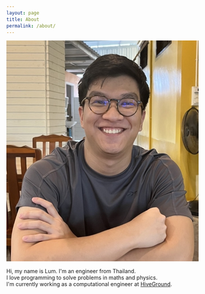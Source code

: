 ```yaml
---
layout: page
title: About
permalink: /about/
---
```


![Lum](/images/lum.jpg)

Hi, my name is Lum. I'm an engineer from Thailand.\
I love programming to solve problems in maths and physics.\
I'm currently working as a computational engineer at [HiveGround](https://www.hiveground.com/).